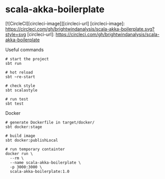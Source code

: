 # scala-akka-boilerplate


[![CircleCI][circleci-image]][circleci-url]
[circleci-image]: https://circleci.com/gh/brightwindanalysis/scala-akka-boilerplate.svg?style=svg
[circleci-url]: https://circleci.com/gh/brightwindanalysis/scala-akka-boilerplate

Useful commands
```
# start the project
sbt run

# hot reload
sbt ~re-start

# check style
sbt scalastyle

# run test
sbt test
```

Docker
```
# generate Dockerfile in target/docker/
sbt docker:stage

# build image
sbt docker:publishLocal

# run temporary containter
docker run \
  --rm \
  --name scala-akka-boilerplate \
  -p 3000:3000 \
  scala-akka-boilerplate:1.0
```
